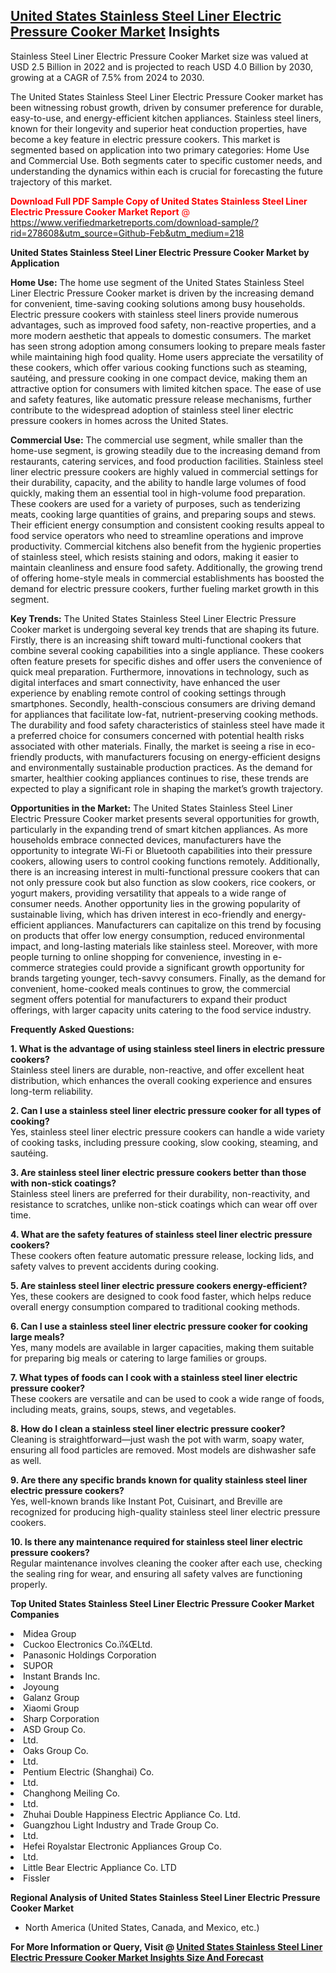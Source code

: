 <h2><a href="https://www.verifiedmarketreports.com/download-sample/?rid=278608&amp;utm_source=Github-Feb&amp;utm_medium=218" target="_blank">United States Stainless Steel Liner Electric Pressure Cooker Market</a> Insights</h2><p>Stainless Steel Liner Electric Pressure Cooker Market size was valued at USD 2.5 Billion in 2022 and is projected to reach USD 4.0 Billion by 2030, growing at a CAGR of 7.5% from 2024 to 2030.</p><p><p>The United States Stainless Steel Liner Electric Pressure Cooker market has been witnessing robust growth, driven by consumer preference for durable, easy-to-use, and energy-efficient kitchen appliances. Stainless steel liners, known for their longevity and superior heat conduction properties, have become a key feature in electric pressure cookers. This market is segmented based on application into two primary categories: Home Use and Commercial Use. Both segments cater to specific customer needs, and understanding the dynamics within each is crucial for forecasting the future trajectory of this market. <p><span class=""><span style="color: #ff0000;"><strong>Download Full PDF Sample Copy of United States Stainless Steel Liner Electric Pressure Cooker Market Report</strong> @ </span><a href="https://www.verifiedmarketreports.com/download-sample/?rid=278608&amp;utm_source=Github-Feb&amp;utm_medium=218" target="_blank">https://www.verifiedmarketreports.com/download-sample/?rid=278608&amp;utm_source=Github-Feb&amp;utm_medium=218</a></span></p></p> <p><strong>United States Stainless Steel Liner Electric Pressure Cooker Market by Application</strong></p> <p><strong>Home Use:</strong> The home use segment of the United States Stainless Steel Liner Electric Pressure Cooker market is driven by the increasing demand for convenient, time-saving cooking solutions among busy households. Electric pressure cookers with stainless steel liners provide numerous advantages, such as improved food safety, non-reactive properties, and a more modern aesthetic that appeals to domestic consumers. The market has seen strong adoption among consumers looking to prepare meals faster while maintaining high food quality. Home users appreciate the versatility of these cookers, which offer various cooking functions such as steaming, sautéing, and pressure cooking in one compact device, making them an attractive option for consumers with limited kitchen space. The ease of use and safety features, like automatic pressure release mechanisms, further contribute to the widespread adoption of stainless steel liner electric pressure cookers in homes across the United States. <p><strong>Commercial Use:</strong> The commercial use segment, while smaller than the home-use segment, is growing steadily due to the increasing demand from restaurants, catering services, and food production facilities. Stainless steel liner electric pressure cookers are highly valued in commercial settings for their durability, capacity, and the ability to handle large volumes of food quickly, making them an essential tool in high-volume food preparation. These cookers are used for a variety of purposes, such as tenderizing meats, cooking large quantities of grains, and preparing soups and stews. Their efficient energy consumption and consistent cooking results appeal to food service operators who need to streamline operations and improve productivity. Commercial kitchens also benefit from the hygienic properties of stainless steel, which resists staining and odors, making it easier to maintain cleanliness and ensure food safety. Additionally, the growing trend of offering home-style meals in commercial establishments has boosted the demand for electric pressure cookers, further fueling market growth in this segment. <p><strong>Key Trends:</strong> The United States Stainless Steel Liner Electric Pressure Cooker market is undergoing several key trends that are shaping its future. Firstly, there is an increasing shift toward multi-functional cookers that combine several cooking capabilities into a single appliance. These cookers often feature presets for specific dishes and offer users the convenience of quick meal preparation. Furthermore, innovations in technology, such as digital interfaces and smart connectivity, have enhanced the user experience by enabling remote control of cooking settings through smartphones. Secondly, health-conscious consumers are driving demand for appliances that facilitate low-fat, nutrient-preserving cooking methods. The durability and food safety characteristics of stainless steel have made it a preferred choice for consumers concerned with potential health risks associated with other materials. Finally, the market is seeing a rise in eco-friendly products, with manufacturers focusing on energy-efficient designs and environmentally sustainable production practices. As the demand for smarter, healthier cooking appliances continues to rise, these trends are expected to play a significant role in shaping the market’s growth trajectory. <p><strong>Opportunities in the Market:</strong> The United States Stainless Steel Liner Electric Pressure Cooker market presents several opportunities for growth, particularly in the expanding trend of smart kitchen appliances. As more households embrace connected devices, manufacturers have the opportunity to integrate Wi-Fi or Bluetooth capabilities into their pressure cookers, allowing users to control cooking functions remotely. Additionally, there is an increasing interest in multi-functional pressure cookers that can not only pressure cook but also function as slow cookers, rice cookers, or yogurt makers, providing versatility that appeals to a wide range of consumer needs. Another opportunity lies in the growing popularity of sustainable living, which has driven interest in eco-friendly and energy-efficient appliances. Manufacturers can capitalize on this trend by focusing on products that offer low energy consumption, reduced environmental impact, and long-lasting materials like stainless steel. Moreover, with more people turning to online shopping for convenience, investing in e-commerce strategies could provide a significant growth opportunity for brands targeting younger, tech-savvy consumers. Finally, as the demand for convenient, home-cooked meals continues to grow, the commercial segment offers potential for manufacturers to expand their product offerings, with larger capacity units catering to the food service industry. <p><strong>Frequently Asked Questions:</strong></p> <p><strong>1. What is the advantage of using stainless steel liners in electric pressure cookers?</strong><br>Stainless steel liners are durable, non-reactive, and offer excellent heat distribution, which enhances the overall cooking experience and ensures long-term reliability.</p> <p><strong>2. Can I use a stainless steel liner electric pressure cooker for all types of cooking?</strong><br>Yes, stainless steel liner electric pressure cookers can handle a wide variety of cooking tasks, including pressure cooking, slow cooking, steaming, and sautéing.</p> <p><strong>3. Are stainless steel liner electric pressure cookers better than those with non-stick coatings?</strong><br>Stainless steel liners are preferred for their durability, non-reactivity, and resistance to scratches, unlike non-stick coatings which can wear off over time.</p> <p><strong>4. What are the safety features of stainless steel liner electric pressure cookers?</strong><br>These cookers often feature automatic pressure release, locking lids, and safety valves to prevent accidents during cooking.</p> <p><strong>5. Are stainless steel liner electric pressure cookers energy-efficient?</strong><br>Yes, these cookers are designed to cook food faster, which helps reduce overall energy consumption compared to traditional cooking methods.</p> <p><strong>6. Can I use a stainless steel liner electric pressure cooker for cooking large meals?</strong><br>Yes, many models are available in larger capacities, making them suitable for preparing big meals or catering to large families or groups.</p> <p><strong>7. What types of foods can I cook with a stainless steel liner electric pressure cooker?</strong><br>These cookers are versatile and can be used to cook a wide range of foods, including meats, grains, soups, stews, and vegetables.</p> <p><strong>8. How do I clean a stainless steel liner electric pressure cooker?</strong><br>Cleaning is straightforward—just wash the pot with warm, soapy water, ensuring all food particles are removed. Most models are dishwasher safe as well.</p> <p><strong>9. Are there any specific brands known for quality stainless steel liner electric pressure cookers?</strong><br>Yes, well-known brands like Instant Pot, Cuisinart, and Breville are recognized for producing high-quality stainless steel liner electric pressure cookers.</p> <p><strong>10. Is there any maintenance required for stainless steel liner electric pressure cookers?</strong><br>Regular maintenance involves cleaning the cooker after each use, checking the sealing ring for wear, and ensuring all safety valves are functioning properly.</p></p><p><strong>Top United States Stainless Steel Liner Electric Pressure Cooker Market Companies</strong></p><div data-test-id=""><p><li>Midea Group</li><li> Cuckoo Electronics Co.ï¼ŒLtd.</li><li> Panasonic Holdings Corporation</li><li> SUPOR</li><li> Instant Brands Inc.</li><li> Joyoung</li><li> Galanz Group</li><li> Xiaomi Group</li><li> Sharp Corporation</li><li> ASD Group Co.</li><li> Ltd.</li><li> Oaks Group Co.</li><li> Ltd.</li><li> Pentium Electric (Shanghai) Co.</li><li> Ltd.</li><li> Changhong Meiling Co.</li><li> Ltd.</li><li> Zhuhai Double Happiness Electric Appliance Co. Ltd.</li><li> Guangzhou Light Industry and Trade Group Co.</li><li> Ltd.</li><li> Hefei Royalstar Electronic Appliances Group Co.</li><li> Ltd.</li><li> Little Bear Electric Appliance Co. LTD</li><li> Fissler</li></p><div><strong>Regional Analysis of&nbsp;United States Stainless Steel Liner Electric Pressure Cooker Market</strong></div><ul><li dir="ltr"><p dir="ltr">North America&nbsp;(United States, Canada, and Mexico, etc.)</p></li></ul><p><strong>For More Information or Query, Visit @&nbsp;</strong><strong><a href="https://www.verifiedmarketreports.com/product/stainless-steel-liner-electric-pressure-cooker-market/?utm_source=Github-Feb&amp;utm_medium=218" target="_blank">United States Stainless Steel Liner Electric Pressure Cooker Market Insights Size And Forecast</a></strong></p></div>
